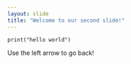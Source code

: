 ```yaml
---
layout: slide
title: "Welcome to our second slide!"
---
```

```{r} 
print("hello world")
```
Use the left arrow to go back!
